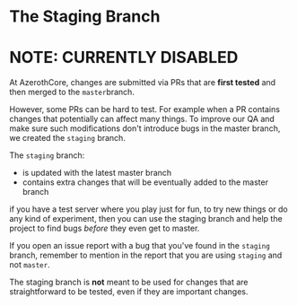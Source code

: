 # The Staging Branch

# NOTE: CURRENTLY DISABLED

At AzerothCore, changes are submitted via PRs that are **first tested** and then merged to the `master`branch.

However, some PRs can be hard to test. For example when a PR contains changes that potentially can affect many things. To improve our QA and make sure such modifications don't introduce bugs in the master branch, we created the `staging` branch.

The `staging` branch:

- is updated with the latest master branch
- contains extra changes that will be eventually added to the master branch

if you have a test server where you play just for fun, to try new things or do any kind of experiment, then you can use the staging branch and help the project to find bugs _before_ they even get to master.

If you open an issue report with a bug that you've found in the `staging` branch, remember to mention in the report that you are using `staging` and not `master`.

The staging branch is **not** meant to be used for changes that are straightforward to be tested, even if they are important changes.
